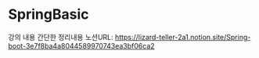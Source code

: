 # SpringBasic
강의 내용 간단한 정리내용 노션URL: https://lizard-teller-2a1.notion.site/Spring-boot-3e7f8ba4a8044589970743ea3bf06ca2
